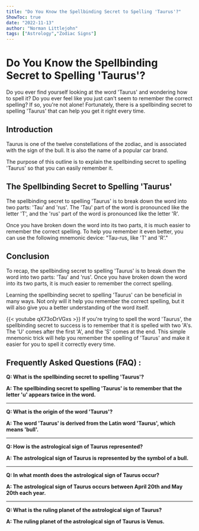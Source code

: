 ```yaml
---
title: "Do You Know the Spellbinding Secret to Spelling 'Taurus'?"
ShowToc: true 
date: "2022-11-13"
author: "Norman Littlejohn" 
tags: ["Astrology","Zodiac Signs"]
---
```

# Do You Know the Spellbinding Secret to Spelling 'Taurus'?

Do you ever find yourself looking at the word 'Taurus' and wondering how to spell it? Do you ever feel like you just can't seem to remember the correct spelling? If so, you're not alone! Fortunately, there is a spellbinding secret to spelling 'Taurus' that can help you get it right every time.

## Introduction

Taurus is one of the twelve constellations of the zodiac, and is associated with the sign of the bull. It is also the name of a popular car brand. 

The purpose of this outline is to explain the spellbinding secret to spelling 'Taurus' so that you can easily remember it.

## The Spellbinding Secret to Spelling 'Taurus'

The spellbinding secret to spelling 'Taurus' is to break down the word into two parts: 'Tau' and 'rus'. The 'Tau' part of the word is pronounced like the letter 'T', and the 'rus' part of the word is pronounced like the letter 'R'. 

Once you have broken down the word into its two parts, it is much easier to remember the correct spelling. To help you remember it even better, you can use the following mnemonic device: "Tau-rus, like 'T' and 'R'."

## Conclusion

To recap, the spellbinding secret to spelling 'Taurus' is to break down the word into two parts: 'Tau' and 'rus'. Once you have broken down the word into its two parts, it is much easier to remember the correct spelling. 

Learning the spellbinding secret to spelling 'Taurus' can be beneficial in many ways. Not only will it help you remember the correct spelling, but it will also give you a better understanding of the word itself.

{{< youtube qX73oDrVGxs >}} 
If you're trying to spell the word 'Taurus', the spellbinding secret to success is to remember that it is spelled with two 'A's. The 'U' comes after the first 'A', and the 'S' comes at the end. This simple mnemonic trick will help you remember the spelling of 'Taurus' and make it easier for you to spell it correctly every time.

## Frequently Asked Questions (FAQ) :
**Q: What is the spellbinding secret to spelling 'Taurus'?**

**A: The spellbinding secret to spelling 'Taurus' is to remember that the letter 'u' appears twice in the word.**

---

**Q: What is the origin of the word 'Taurus'?**

**A: The word 'Taurus' is derived from the Latin word 'Taurus', which means 'bull'.**

---

**Q: How is the astrological sign of Taurus represented?**

**A: The astrological sign of Taurus is represented by the symbol of a bull.**

---

**Q: In what month does the astrological sign of Taurus occur?**

**A: The astrological sign of Taurus occurs between April 20th and May 20th each year.**

---

**Q: What is the ruling planet of the astrological sign of Taurus?**

**A: The ruling planet of the astrological sign of Taurus is Venus.**





